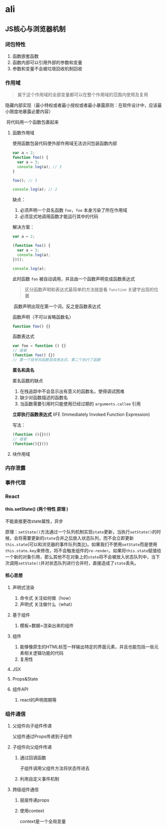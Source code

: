 # ali

## JS核心与浏览器机制

### 闭包特性

1. 函数嵌套函数
2. 函数内部可以引用外部的参数和变量
3.  参数和变量不会被垃圾回收机制回收

### 作用域

> 属于这个作用域的全部变量都可以在整个作用域的范围内使用及复用

隐藏内部实现（最小特权或者最小授权或者最小暴露原则：在软件设计中，应该最小限度地暴露必要内容）

​	将代码用一个函数包裹起来

1. 函数作用域

   使用函数包装代码使外部作用域无法访问包装函数内部

   ```js
   var a = 2;
   function foo() {
     var a = 3;
     console.log(a); // 3
   }
   
   foo(); // 3
   
   console.log(a); // 2
   ```

   缺点：

   1. 必须声明一个具名函数 `foo`，`foo` 本身污染了所在作用域
   2.  必须显式地调用函数才能运行其中的代码

   解决方案：

   ```js
   var a = 2;
   
   (function foo() {
     var a = 3;
     console.log(a);
   })();
   
   console.log(a);
   ```

   此时函数 `foo` 被自动调用，并且由一个函数声明变成函数表达式

   > 区分函数声明和表达式最简单的方法就是看 `function` 关键字出现的位置

   ​	函数声明出现在第一个词，反之是函数表达式

   函数声明（不可以省略函数名）

   ```js
   function foo() {}
   ```

   函数表达式

   ```js
   var foo = function () {}
   // 或者
   (function foo() {})
   // 第一个括号将函数变成表达式，第二个执行了函数
   ```

   **匿名和具名**

   匿名函数的缺点

   1. 在栈追踪中不会显示出有意义的函数名，使得调试困难
   2. 缺少对函数描述的函数名
   3. 当函数需要引用时只能使用已经过期的 `arguments.callee` 引用

   **立即执行函数表达式** IIFE (Immediately Invoked Function Expression)

   写法： 

   ```js
   (function (){})()
   // 或者
   (function(){}())
   ```

2. 块作用域

   

### 内存泄露



### 事件代理

### React

#### this.setState()  (两个特性 原理 )

不能直接更改state属性，异步

原理：`setState()`方法通过一个队列机制实现`state`更新，当执行`setState()`的时候，会将需要更新的`state`合并之后放入状态队列，而不会立即更新`this.state`(可以和浏览器的事件队列类比)。如果我们不使用`setState`而是使用`this.state.key`来修改，将不会触发组件的`re-render`。如果将`this.state`赋值给一个新的对象引用，那么其他不在对象上的`state`将不会被放入状态队列中，当下次调用`setState()`并对状态队列进行合并时，直接造成了`state`丢失。

#### 核心思想

1. 声明式渲染
   1. 命令式 关注如何做（how）
   2. 声明式 关注做什么（what）
2. 基于组件
   1. 模板+数据=渲染出来的组件



1. 组件
   1. 能够像原生的HTML标签一样输出特定的界面元素，并且也能包括一些元素相关逻辑功能的代码
   2. 复用性
2. JSX
3. Props&State
4. 组件API
   1. react的声明周期等

### 组件通信

1. 父组件向子组件传递

   父组件通过Props传递到子组件

2. 子组件向父组件传递

   1. 通过回调函数

      子组件调用父组件方法将状态传进去

   2. 利用自定义事件机制

3. 跨级组件通信

   1. 层层传递props

   2. 使用context

      context是一个全局变量